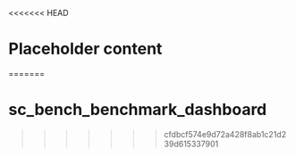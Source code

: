 <<<<<<< HEAD
# Placeholder content
=======
# sc_bench_benchmark_dashboard
>>>>>>> cfdbcf574e9d72a428f8ab1c21d239d615337901
